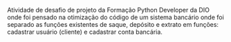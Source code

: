 Atividade de desafio de projeto da Formação Python Developer da DIO onde foi pensado na otimização do código de um sistema bancário onde foi separado as funções existentes de saque, depósito e extrato em funções: cadastrar usuário (cliente) e cadastrar conta bancária.
